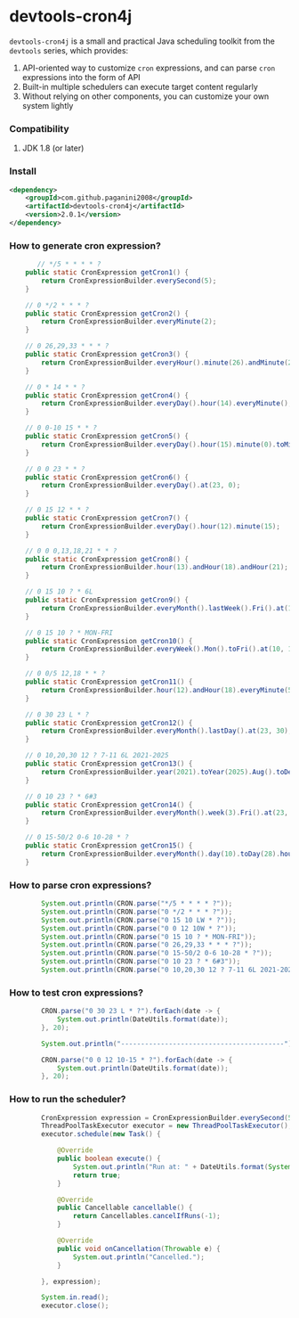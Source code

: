 # devtools-cron4j

<code>devtools-cron4j</code> is a small and practical Java scheduling toolkit from the <code>devtools</code> series, which provides:

1. API-oriented way to customize <code>cron</code> expressions, and can parse <code>cron</code> expressions into the form of API
2. Built-in multiple schedulers can execute target content regularly
3. Without relying on other components, you can customize your own system lightly

###  Compatibility
1. JDK 1.8 (or later)

### Install
``` xml
<dependency>
	<groupId>com.github.paganini2008</groupId>
	<artifactId>devtools-cron4j</artifactId>
	<version>2.0.1</version>
</dependency>
```

### How to generate cron expression?
``` java
       // */5 * * * * ?
	public static CronExpression getCron1() {
		return CronExpressionBuilder.everySecond(5);
	}

	// 0 */2 * * * ?
	public static CronExpression getCron2() {
		return CronExpressionBuilder.everyMinute(2);
	}

	// 0 26,29,33 * * * ?
	public static CronExpression getCron3() {
		return CronExpressionBuilder.everyHour().minute(26).andMinute(29).andMinute(33);
	}

	// 0 * 14 * * ?
	public static CronExpression getCron4() {
		return CronExpressionBuilder.everyDay().hour(14).everyMinute();
	}

	// 0 0-10 15 * * ?
	public static CronExpression getCron5() {
		return CronExpressionBuilder.everyDay().hour(15).minute(0).toMinute(10);
	}

	// 0 0 23 * * ?
	public static CronExpression getCron6() {
		return CronExpressionBuilder.everyDay().at(23, 0);
	}

	// 0 15 12 * * ?
	public static CronExpression getCron7() {
		return CronExpressionBuilder.everyDay().hour(12).minute(15);
	}

	// 0 0 0,13,18,21 * * ?
	public static CronExpression getCron8() {
		return CronExpressionBuilder.hour(13).andHour(18).andHour(21);
	}

	// 0 15 10 ? * 6L
	public static CronExpression getCron9() {
		return CronExpressionBuilder.everyMonth().lastWeek().Fri().at(10, 15);
	}

	// 0 15 10 ? * MON-FRI
	public static CronExpression getCron10() {
		return CronExpressionBuilder.everyWeek().Mon().toFri().at(10, 15, 0);
	}

	// 0 0/5 12,18 * * ?
	public static CronExpression getCron11() {
		return CronExpressionBuilder.hour(12).andHour(18).everyMinute(5);
	}

	// 0 30 23 L * ?
	public static CronExpression getCron12() {
		return CronExpressionBuilder.everyMonth().lastDay().at(23, 30);
	}

	// 0 10,20,30 12 ? 7-11 6L 2021-2025
	public static CronExpression getCron13() {
		return CronExpressionBuilder.year(2021).toYear(2025).Aug().toDec().lastWeek().Fri().hour(12).minute(10).andMinute(20).andMinute(30);
	}

	// 0 10 23 ? * 6#3
	public static CronExpression getCron14() {
		return CronExpressionBuilder.everyMonth().week(3).Fri().at(23, 10);
	}

	// 0 15-50/2 0-6 10-28 * ?
	public static CronExpression getCron15() {
		return CronExpressionBuilder.everyMonth().day(10).toDay(28).hour(0).toHour(6).minute(15).toMinute(50, 2);
	}
```

### How to parse cron expressions?
``` java
        System.out.println(CRON.parse("*/5 * * * * ?"));
		System.out.println(CRON.parse("0 */2 * * * ?"));
		System.out.println(CRON.parse("0 15 10 LW * ?"));
		System.out.println(CRON.parse("0 0 12 10W * ?"));
		System.out.println(CRON.parse("0 15 10 ? * MON-FRI"));
		System.out.println(CRON.parse("0 26,29,33 * * * ?"));
		System.out.println(CRON.parse("0 15-50/2 0-6 10-28 * ?"));
		System.out.println(CRON.parse("0 10 23 ? * 6#3"));
		System.out.println(CRON.parse("0 10,20,30 12 ? 7-11 6L 2021-2025"));
```

### How to test cron expressions?
``` java
		CRON.parse("0 30 23 L * ?").forEach(date -> {
			System.out.println(DateUtils.format(date));
		}, 20);

		System.out.println("-----------------------------------------");

		CRON.parse("0 0 12 10-15 * ?").forEach(date -> {
			System.out.println(DateUtils.format(date));
		}, 20);
```
### How to run the scheduler?
``` java
        CronExpression expression = CronExpressionBuilder.everySecond(5);
		ThreadPoolTaskExecutor executor = new ThreadPoolTaskExecutor();
		executor.schedule(new Task() {

			@Override
			public boolean execute() {
				System.out.println("Run at: " + DateUtils.format(System.currentTimeMillis()));
				return true;
			}

			@Override
			public Cancellable cancellable() {
				return Cancellables.cancelIfRuns(-1);
			}

			@Override
			public void onCancellation(Throwable e) {
				System.out.println("Cancelled.");
			}

		}, expression);

		System.in.read();
		executor.close();
```
